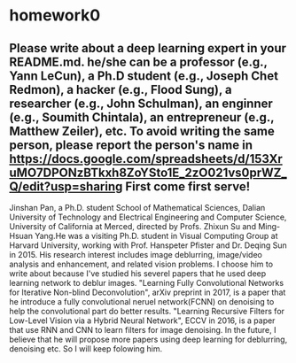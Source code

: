 # homework0
Please write about a deep learning expert in your README.md.
he/she can be a professor (e.g., Yann LeCun), a Ph.D student (e.g., Joseph Chet Redmon), a hacker (e.g., Flood Sung), a researcher (e.g., John Schulman), an enginner (e.g., Soumith Chintala), an entrepreneur (e.g., Matthew Zeiler), etc.
To avoid writing the same person, please report the person's name in  
https://docs.google.com/spreadsheets/d/153XruMO7DPONzBTkxh8ZoYSto1E_2zO021vs0prWZ_Q/edit?usp=sharing
First come first serve!
-------
Jinshan Pan, a Ph.D. student School of Mathematical Sciences, Dalian University of Technology and Electrical Engineering and Computer Science, University of California at Merced, directed by Profs. Zhixun Su and Ming-Hsuan Yang.He was a visiting Ph.D. student in Visual Computing Group at Harvard University, working with Prof. Hanspeter Pfister and Dr. Deqing Sun in 2015. His research interest includes image deblurring, image/video analysis and enhancement, and related vision problems.
I choose him to write about because I've studied his severel papers that he used deep learning network to deblur images. "Learning Fully Convolutional Networks for Iterative Non-blind Deconvolution", arXiv preprint in 2017, is a paper that he introduce a fully convolutional neruel network(FCNN) on denoising to help the convolutional part do better results. "Learning Recursive Filters for Low-Level Vision via a Hybrid Neural Network", ECCV in 2016, is a paper that use RNN and CNN to learn filters for image denoising. In the future, I believe that he will propose more papers using deep learning for deblurring, denoising etc. So I will keep folowing him.
